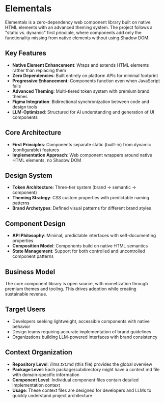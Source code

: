 # Elementals

Elementals is a zero-dependency web component library built on native HTML elements with an advanced theming system. The project follows a "static vs. dynamic" first principle, where components add only the functionality missing from native elements without using Shadow DOM.

## Key Features

- **Native Element Enhancement**: Wraps and extends HTML elements rather than replacing them
- **Zero Dependencies**: Built entirely on platform APIs for minimal footprint
- **Progressive Enhancement**: Components function even when JavaScript fails
- **Advanced Theming**: Multi-tiered token system with premium brand themes
- **Figma Integration**: Bidirectional synchronization between code and design tools
- **LLM-Optimized**: Structured for AI understanding and generation of UI components

## Core Architecture

- **First Principles**: Components separate static (built-in) from dynamic (configurable) features
- **Implementation Approach**: Web component wrappers around native HTML elements, no Shadow DOM

## Design System

- **Token Architecture**: Three-tier system (brand → semantic → component)
- **Theming Strategy**: CSS custom properties with predictable naming patterns
- **Brand Archetypes**: Defined visual patterns for different brand styles

## Component Design

- **API Philosophy**: Minimal, predictable interfaces with self-documenting properties
- **Composition Model**: Components build on native HTML semantics
- **State Management**: Support for both controlled and uncontrolled component patterns

## Business Model

The core component library is open source, with monetization through premium themes and tooling. This drives adoption while creating sustainable revenue.

## Target Users

- Developers seeking lightweight, accessible components with native behavior
- Design teams requiring accurate implementation of brand guidelines
- Organizations building LLM-powered interfaces with brand consistency

## Context Organization

- **Repository Level**: /llms.txt.md (this file) provides the global overview
- **Package Level**: Each package/subdirectory might have a context.md file with domain-specific information
- **Component Level**: Individual component files contain detailed implementation context
- **Usage**: These context files are designed for developers and LLMs to quickly understand project architecture